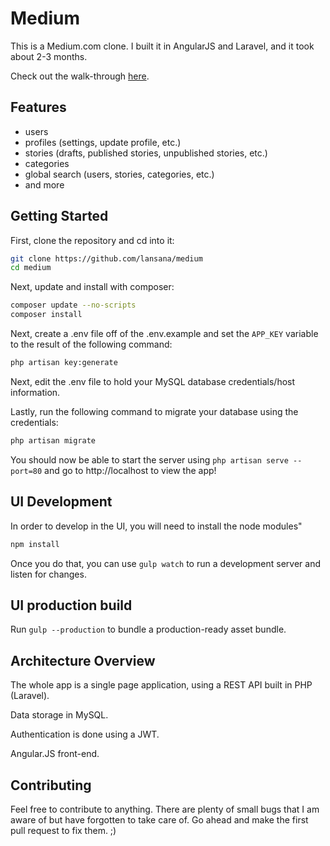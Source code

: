 # Medium

This is a Medium.com clone. I built it in AngularJS and Laravel, and it took about 2-3 months.

Check out the walk-through [here](https://www.youtube.com/watch?v=n-vsNmj5AcY&feature=youtu.be).

## Features
- users
- profiles (settings, update profile, etc.)
- stories (drafts, published stories, unpublished stories, etc.)
- categories 
- global search (users, stories, categories, etc.)
- and more

## Getting Started

First, clone the repository and cd into it:

```bash
git clone https://github.com/lansana/medium
cd medium
```

Next, update and install with composer:

```bash
composer update --no-scripts
composer install
```

Next, create a .env file off of the .env.example and set the `APP_KEY` variable to the result of the following command:

```bash
php artisan key:generate
```

Next, edit the .env file to hold your MySQL database credentials/host information.

Lastly, run the following command to migrate your database using the credentials:

```bash
php artisan migrate
```

You should now be able to start the server using `php artisan serve --port=80` and go to http://localhost to view the app!

## UI Development

In order to develop in the UI, you will need to install the node modules"

```bash
npm install
```

Once you do that, you can use `gulp watch` to run a development server and listen for changes.

## UI production build

Run `gulp --production` to bundle a production-ready asset bundle.

## Architecture Overview

The whole app is a single page application, using a REST API built in PHP (Laravel).

Data storage in MySQL.

Authentication is done using a JWT.

Angular.JS front-end.

## Contributing

Feel free to contribute to anything. There are plenty of small bugs that I am aware of but have forgotten to take care of. Go ahead and make the first pull request to fix them. ;)
